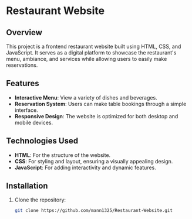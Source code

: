 # Restaurant Website

## Overview
This project is a frontend restaurant website built using HTML, CSS, and JavaScript. It serves as a digital platform to showcase the restaurant's menu, ambiance, and services while allowing users to easily make reservations.

## Features
- **Interactive Menu**: View a variety of dishes and beverages.
- **Reservation System**: Users can make table bookings through a simple interface.
- **Responsive Design**: The website is optimized for both desktop and mobile devices.

## Technologies Used
- **HTML**: For the structure of the website.
- **CSS**: For styling and layout, ensuring a visually appealing design.
- **JavaScript**: For adding interactivity and dynamic features.

## Installation
1. Clone the repository:
   ```bash
   git clone https://github.com/mann1325/Restaurant-Website.git
